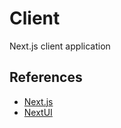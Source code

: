 # Client

Next.js client application

## References

- [Next.js](https://nextjs.org/)
- [NextUI](https://nextui.org/)
